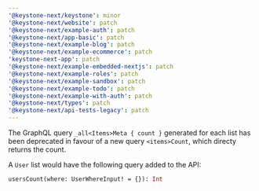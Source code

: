 ```yaml
---
'@keystone-next/keystone': minor
'@keystone-next/website': patch
'@keystone-next/example-auth': patch
'@keystone-next/app-basic': patch
'@keystone-next/example-blog': patch
'@keystone-next/example-ecommerce': patch
'keystone-next-app': patch
'@keystone-next/example-embedded-nextjs': patch
'@keystone-next/example-roles': patch
'@keystone-next/example-sandbox': patch
'@keystone-next/example-todo': patch
'@keystone-next/example-with-auth': patch
'@keystone-next/types': patch
'@keystone-next/api-tests-legacy': patch
---
```


The GraphQL query `_all<Items>Meta { count }` generated for each list has been deprecated in favour of a new query `<items>Count`, which directy returns the count.

A `User` list would have the following query added to the API:

```graphql
usersCount(where: UserWhereInput! = {}): Int
```
